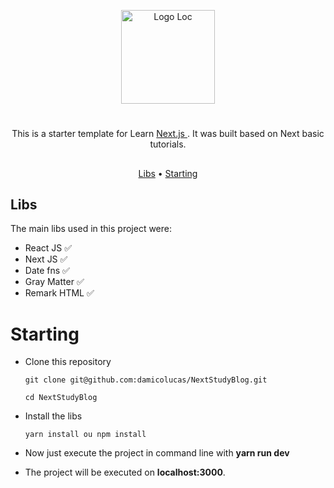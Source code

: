 <p align="center">
<a href="#">
        <img width="150" src="http://res.cloudinary.com/unicodeveloper/image/upload/v1524776764/next-jslogo.svg" alt="Logo Loc" title="Logo Loc" />
	</a>
</p>

#

<p align="center">
    This is a starter template for Learn <a href='https://nextjs.org/learn/basics/create-nextjs-app'>
    Next.js
    </a>. It was built based on Next basic tutorials.
</p>

##

<p align="center">
    <a href="#Libs">Libs</a> • 
    <a href="#Starting">Starting</a>
</p>

## Libs

The main libs used in this project were:

- React JS :white_check_mark:
- Next JS :white_check_mark:
- Date fns :white_check_mark:
- Gray Matter :white_check_mark:
- Remark HTML :white_check_mark:

# Starting

- Clone this repository

  ```
  git clone git@github.com:damicolucas/NextStudyBlog.git

  cd NextStudyBlog
  ```

- Install the libs

  ```
  yarn install ou npm install
  ```

- Now just execute the project in command line with **yarn run dev**

- The project will be executed on **localhost:3000**.
